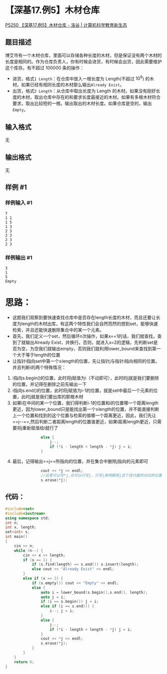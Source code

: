 # 【深基17.例5】木材仓库

[P5250 【深基17.例5】木材仓库 - 洛谷 | 计算机科学教育新生态](https://www.luogu.com.cn/problem/P5250)

## 题目描述

博艾市有一个木材仓库，里面可以存储各种长度的木材，但是保证没有两个木材的长度是相同的。作为仓库负责人，你有时候会进货，有时候会出货，因此需要维护这个库存。有不超过 100000 条的操作：

- 进货，格式`1 Length`：在仓库中放入一根长度为 Length(不超过 $10^9$) 的木材。如果已经有相同长度的木材那么输出`Already Exist`。
- 出货，格式`2 Length`：从仓库中取出长度为 Length 的木材。如果没有刚好长度的木材，取出仓库中存在的和要求长度最接近的木材。如果有多根木材符合要求，取出比较短的一根。输出取出的木材长度。如果仓库是空的，输出`Empty`。

## 输入格式

无

## 输出格式

无

## 样例 #1

### 样例输入 #1

```
7
1 1
1 5
1 3
2 3
2 3
2 3
2 3
```

### 样例输出 #1

```
3
1
5
Empty
```







#  思路：

+ 这题我们观察到要快速查找仓库中是否存在length长度的木材，而且还要让长度为length的木材出库，有这两个特性我们会自然而然的想到set，能够快速检索，并且还能快速删除集合中的某一个元素。
+ 首先，我们定义一个set，然后循环n次操作，如果x==1的话，我们就查找，查到了就输出Already Exist，并换行。否则，就进入x=2的逻辑，先判断set是否为空，为空我们就输出empty，否则我们就利用lower_bound来查找到第一个大于等于length的位置
+ 让指针i指向set中第一个≥length的位置，先让指针j与指针i指向相同的位置。并且判断i的两个特殊情况：

1. i指向s.begin()的位置，此时将j赋值为i（不动即可），此时的j就是我们要删除的位置，并记得在删除之前先输出一下
2. i指向s.end()的位置，此时将j赋值为i-1的位置，就是set中最后一个元素的位置，此时j就是我们要出库的那根木材
3. 如果i在中间的某一个位置，我们得判断i-1的位置和i的位置哪一个距离length更近，因为lower_bound只是能找出第一个≥length的位置，并不能直接判断上一个位置和找到的这个位置与检索的值哪一个距离更近，因此，我们先让==j--==,然后判断二者距离length的位置谁更近，如果i距离length更近，只需要将j重新赋值给i就行了

```cpp
				else {
					j--;
					if (*i - length < length - *j) j = i;
				}
```

4. 最后，记得输出==j==所指向的位置，并在集合中删除j指向的元素即可

```cpp
				cout << *j << endl;
				//这里可以写*j,也可以只写j，只写j表明删除j这个迭代器所对应的位置，写*j表明删除j所指向的这个元素
				s.erase(*j);
```



## 代码：

```cpp
#include<set>
#include<iostream>
using namespace std;
int n;
int x, length;
set<int> s;
int main()
{
	cin >> n;
	while (n--) {
		cin >> x >> length;
		if (x == 1) {
			if (s.find(length) == s.end()) s.insert(length);
			else cout << "Already Exist" << endl;
		}
		else if (x == 2) {
			if (s.empty()) cout << "Empty" << endl;
			else {
				auto i = lower_bound(s.begin(),s.end(), length);
				auto j = i;
				if (i == s.begin()) j = i;
				else if (i == s.end()) {
					i--; j = i;
				}
				else {
					j--;
					if (*i - length < length - *j) j = i;
				}
				cout << *j << endl;
				s.erase(*j);
			}
		}
	}
	return 0;
}
```













